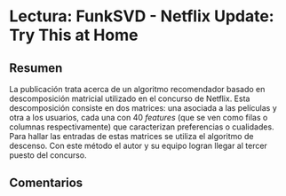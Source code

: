 # Lectura: FunkSVD - Netflix Update: Try This at Home

## Resumen
La publicación trata acerca de un algoritmo recomendador basado en descomposición matricial utilizado en el concurso de Netflix. Esta descomposición consiste en dos matrices: una asociada a las películas y otra a los usuarios, cada una con 40 *features* (que se ven como filas o columnas respectivamente) que caracterizan preferencias o cualidades. Para hallar las entradas de estas matrices se utiliza el algoritmo de descenso. Con este método el autor y su equipo logran llegar al tercer puesto del concurso.

## Comentarios

